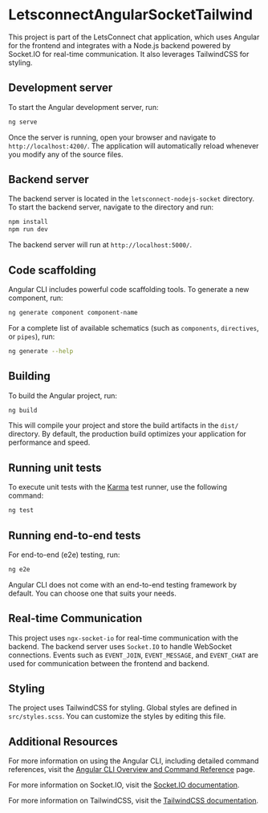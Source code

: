 # LetsconnectAngularSocketTailwind

This project is part of the LetsConnect chat application, which uses Angular for the frontend and integrates with a Node.js backend powered by Socket.IO for real-time communication. It also leverages TailwindCSS for styling.

## Development server

To start the Angular development server, run:

```bash
ng serve
```

Once the server is running, open your browser and navigate to `http://localhost:4200/`. The application will automatically reload whenever you modify any of the source files.

## Backend server

The backend server is located in the `letsconnect-nodejs-socket` directory. To start the backend server, navigate to the directory and run:

```bash
npm install
npm run dev
```

The backend server will run at `http://localhost:5000/`.

## Code scaffolding

Angular CLI includes powerful code scaffolding tools. To generate a new component, run:

```bash
ng generate component component-name
```

For a complete list of available schematics (such as `components`, `directives`, or `pipes`), run:

```bash
ng generate --help
```

## Building

To build the Angular project, run:

```bash
ng build
```

This will compile your project and store the build artifacts in the `dist/` directory. By default, the production build optimizes your application for performance and speed.

## Running unit tests

To execute unit tests with the [Karma](https://karma-runner.github.io) test runner, use the following command:

```bash
ng test
```

## Running end-to-end tests

For end-to-end (e2e) testing, run:

```bash
ng e2e
```

Angular CLI does not come with an end-to-end testing framework by default. You can choose one that suits your needs.

## Real-time Communication

This project uses `ngx-socket-io` for real-time communication with the backend. The backend server uses `Socket.IO` to handle WebSocket connections. Events such as `EVENT_JOIN`, `EVENT_MESSAGE`, and `EVENT_CHAT` are used for communication between the frontend and backend.

## Styling

The project uses TailwindCSS for styling. Global styles are defined in `src/styles.scss`. You can customize the styles by editing this file.

## Additional Resources

For more information on using the Angular CLI, including detailed command references, visit the [Angular CLI Overview and Command Reference](https://angular.dev/tools/cli) page.

For more information on Socket.IO, visit the [Socket.IO documentation](https://socket.io/docs/).

For more information on TailwindCSS, visit the [TailwindCSS documentation](https://tailwindcss.com/docs/).